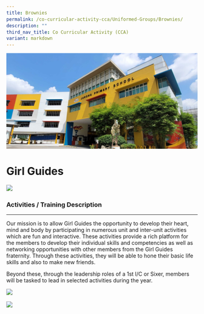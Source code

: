 ```yaml
---
title: Brownies
permalink: /co-curricular-activity-cca/Uniformed-Groups/Brownies/
description: ""
third_nav_title: Co Curricular Activity (CCA)
variant: markdown
---
```

![](/images/JPS_School_Front_Banner.jpg)

Girl Guides
========
![](/images/girlguides01.jpg)

### Activities / Training Description
---------------------------------

Our mission is to allow Girl Guides the opportunity to develop their heart, mind and body by participating in numerous unit and inter-unit activities which are fun and interactive. These activities provide a rich platform for the members to develop their individual skills and competencies as well as networking opportunities with other members from the Girl Guides fraternity. Through these activities, they will be able to hone their basic life skills and also to make new friends.               
  
Beyond these, through the leadership roles of a 1st I/C or Sixer, members will be tasked to lead in selected activities during the year.

![](/images/girlguides02.jpg)

![](/images/girlguides03.jpg)